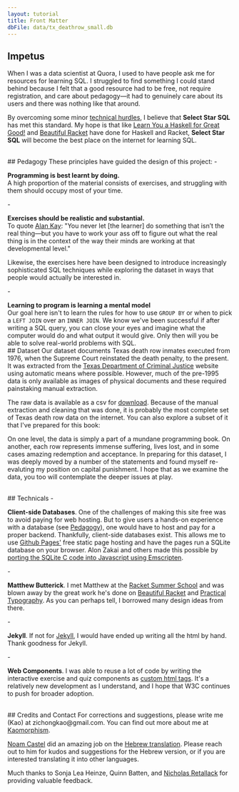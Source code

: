 ```yaml
---
layout: tutorial
title: Front Matter
dbFile: data/tx_deathrow_small.db
---
```


<a name="impetus"></a>
## Impetus
When I was a data scientist at Quora, I used to have people ask me for resources for learning SQL. I struggled to find something I could stand behind because I felt that a good resource had to be free, not require registration, and care about pedagogy&mdash;it had to genuinely care about its users and there was nothing like that around.

By overcoming some minor <a href="#technicals">technical hurdles</a>, I believe that **Select Star SQL** has met this standard. My hope is that like <a href='http://learnyouahaskell.com/chapters'>Learn You a Haskell for Great Good!</a> and <a href='https://beautifulracket.com'>Beautiful Racket</a> have done for Haskell and Racket, **Select Star SQL** will become the best place on the internet for learning SQL.

<br>
<a name="pedagogy"></a>
## Pedagogy
These principles have guided the design of this project:
   - <p><strong>Programming is best learnt by doing.</strong><br>
     A high proportion of the material consists of exercises, and struggling with them should occupy most of your time.</p>
   - <p><strong>Exercises should be realistic and substantial.</strong><br>
     To quote <a href="https://www.fastcompany.com/40435064/what-alan-kay-thinks-about-the-iphone-and-technology-now">Alan Kay</a>: "You never let [the learner] do something that isn’t the real thing&mdash;but you have to work your ass off to figure out what the real thing is in the context of the way their minds are working at that developmental level."</p>
     <p>Likewise, the exercises here have been designed to introduce increasingly sophisticated SQL techniques while exploring the dataset in ways that people would actually be interested in.</p>
   - <p><strong>Learning to program is learning a mental model</strong><br>
     Our goal here isn't to learn the rules for how to use <code>GROUP BY</code> or when to pick a <code>LEFT JOIN</code> over an <code>INNER JOIN</code>. We know we've been successful if after writing a SQL query, you can close your eyes and imagine what the computer would do and what output it would give. Only then will you be able to solve real-world problems with SQL.

<br>
<a name="dataset"></a>
## Dataset
Our dataset documents Texas death row inmates executed from 1976, when the Supreme Court reinstated the death penalty, to the present. It was extracted from the <a href='https://www.tdcj.state.tx.us/death_row/dr_executed_offenders.html'>Texas Department of Criminal Justice</a> website using automatic means where possible. However, much of the pre-1995 data is only available as images of physical documents and these required painstaking manual extraction.

The raw data is available as a csv for <a href="data/tx_deathrow_full.csv">download</a>. Because of the manual extraction and cleaning that was done, it is probably the most complete set of Texas death row data on the internet. You can also explore a subset of it that I've prepared for this book:
<sql-exercise
  data-question="This is an interactive code editor. You can edit query below."
  data-comment="Shift+Enter is the keyboard shortcut for running the query."
  data-default-text="SELECT *
FROM executions
LIMIT 3"></sql-exercise>

On one level, the data is simply a part of a mundane programming book. On another, each row represents immense suffering, lives lost, and in some cases amazing redemption and acceptance. In preparing for this dataset, I was deeply moved by a number of the statements and found myself re-evaluting my position on capital punishment. I hope that as we examine the data, you too will contemplate the deeper issues at play.

<br>
<a name="technicals"></a>
## Technicals
   - <p><strong>Client-side Databases</strong>. One of the challenges of making this site free was to avoid paying for web hosting. But to give users a hands-on experience with a database (see <a href="#pedagogy">Pedagogy</a>), one would have to host and pay for a proper backend. Thankfully, client-side databases exist. This allows me to use <a href="https://pages.github.com">Github Pages'</a> free static page hosting and have the pages run a SQLite database on your browser. Alon Zakai and others made this possible by <a href="https://github.com/kripken/sql.js">porting the SQLite C code into Javascript using Emscripten</a>.</p>
   - <p><strong>Matthew Butterick</strong>. I met Matthew at the <a href="https://summer-school.racket-lang.org/2018/">Racket Summer School</a> and was blown away by the great work he's done on <a href="http://beautifulracket.com">Beautiful Racket</a> and <a href="http://practicaltypography.com">Practical Typography</a>. As you can perhaps tell, I borrowed many design ideas from there.</p>
   - <p><strong>Jekyll</strong>. If not for <a href="https://jekyllrb.com/">Jekyll</a>, I would have ended up writing all the html by hand. Thank goodness for Jekyll.</p>
   - <p><strong>Web Components</strong>. I was able to reuse a lot of code by writing the interactive exercise and quiz components as <a href="https://developer.mozilla.org/en-US/docs/Web/Web_Components">custom html tags</a>. It's a relatively new development as I understand, and I hope that W3C continues to push for broader adoption.</p>

<br>
<a name="contact"></a>
## Credits and Contact
For corrections and suggestions, please write me (Kao) at zichongkao@gmail.com. You can find out more about me at <a href="http://kaomorphism.com">Kaomorphism</a>.

<a href="https://thepitz.io/">Noam Castel</a> did an amazing job on the <a href="/he/">Hebrew translation</a>. Please reach out to him for kudos and suggestions for the Hebrew version, or if you are interested translating it into other languages.

Much thanks to Sonja Lea Heinze, Quinn Batten, and <a href="https://nickretallack.com">Nicholas Retallack</a> for providing valuable feedback.
